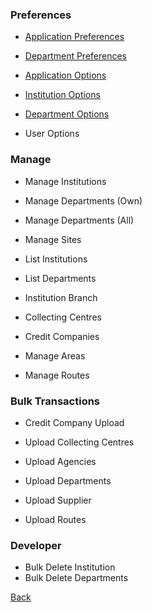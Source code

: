 ### Preferences

* [Application Preferences](https://github.com/hmislk/hmis/wiki/Application-Preferences)

* [Department Preferences](https://github.com/hmislk/hmis/wiki/Department-Preferences)

* [Application Options](https://github.com/hmislk/hmis/wiki/Application-Options)

* [Institution Options](https://github.com/hmislk/hmis/wiki/Institution-Options)

* [Department Options](https://github.com/hmislk/hmis/wiki/Departmrnt-Options)

* User Options

### Manage

* Manage Institutions

* Manage Departments (Own)

* Manage Departments (All)

* Manage Sites

* List Institutions

* List Departments

* Institution Branch

* Collecting Centres

* Credit Companies

* Manage Areas

* Manage Routes


### Bulk Transactions

* Credit Company Upload

* Upload Collecting Centres

* Upload Agencies

* Upload Departments

* Upload Supplier

* Upload Routes

### Developer

* Bulk Delete Institution
* Bulk Delete Departments

[Back](https://github.com/hmislk/hmis/wiki/System-Administration)